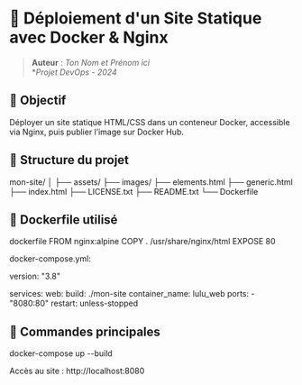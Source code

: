 # 🚀 Déploiement d'un Site Statique avec Docker & Nginx

> **Auteur** : *Ton Nom et Prénom ici*  
> **Projet DevOps - 2024*


## 🎯 Objectif

Déployer un site statique HTML/CSS dans un conteneur Docker, accessible via Nginx, puis publier l’image sur Docker Hub.


## 🧩 Structure du projet

mon-site/
│
├── assets/
├── images/
├── elements.html
├── generic.html
├── index.html
├── LICENSE.txt
├── README.txt
└── Dockerfile


## 🐳 Dockerfile utilisé

dockerfile
FROM nginx:alpine
COPY . /usr/share/nginx/html
EXPOSE 80

docker-compose.yml:

version: "3.8"

services:
  web:
    build: ./mon-site
    container_name: lulu_web
    ports:
      - "8080:80"
    restart: unless-stopped


## 🚦 Commandes principales

docker-compose up --build

Accès au site : http://localhost:8080


